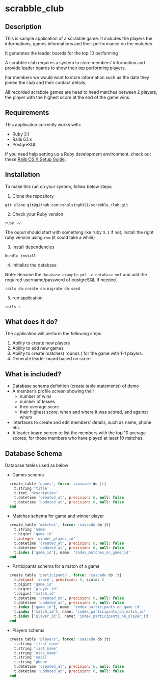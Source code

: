 # scrabble_club

## Description

This is sample application of a scrabble game. It includes the players the informations, games informations and their performance on the matches.

It generates the leader boards for the top 10 performing

A scrabble club requires a system to store members’ information and provide leader boards to show their top performing players.

For members we would want to store information such as the date they joined the club and their contact details.

All recorded scrabble games are head to head matches between 2 players, the player with the highest score at the end of the game wins.


## Requirements

This application currently works with:

* Ruby 3.1
* Rails 6.1.x
* PostgreSQL

If you need help setting up a Ruby development environment, check out these [Rails OS X Setup Guide](https://mattbrictson.com/rails-osx-setup-guide).

## Installation

To make this run on your system, follow below steps:

1.  Clone the repository
```
git clone git@github.com:rahulsingh321/scrabble_club.git
```
2. Check your Ruby version
```
ruby -v
```
The ouput should start with something like ruby `3.1` If not, install the right ruby version using `rvm` (it could take a while)

3. Install dependencies
```
bundle install
```
4. Initialize the database

Note: Rename the `database.example.yml -> database.yml` and add the required username/password of postgreSQL if needed.

```
rails db:create db:migrate db:seed
```
5. run application
```
rails s
```

## What does it do?

The application will perform the following steps:

1. Ability to create new players
2. Ability to add new games
3. Ability to create matches( rounds ) for the game with 1-1 players.
4. Generate leader board based on score

## What is included?

* Database schema definition (create table statements) of demo
* A member’s profile screen showing their
  * number of wins
  * number of losses
  * their average score
  * their highest score, when and where it was scored, and against whom
* Interfaces to create and edit members’ details, such as name, phone etc.
* A leader board screen to list the members with the top 10 average scores, for those members who have played at least 10 matches.

## Database Schema

Database tables used as below

* Games schema

```sql
  create_table 'games', force: :cascade do |t|
    t.string 'title'
    t.text 'description'
    t.datetime 'created_at', precision: 6, null: false
    t.datetime 'updated_at', precision: 6, null: false
  end
```

* Matches schema for game and winner player

```sql
  create_table 'matches', force: :cascade do |t|
    t.string 'name'
    t.bigint 'game_id'
    t.integer 'winner_player_id'
    t.datetime 'created_at', precision: 6, null: false
    t.datetime 'updated_at', precision: 6, null: false
    t.index ['game_id'], name: 'index_matches_on_game_id'
  end
```

* Participants schema for a match of a game

```sql
  create_table 'participants', force: :cascade do |t|
    t.decimal 'score', precision: 5, scale: 2
    t.bigint 'game_id'
    t.bigint 'player_id'
    t.bigint 'match_id'
    t.datetime 'created_at', precision: 6, null: false
    t.datetime 'updated_at', precision: 6, null: false
    t.index ['game_id'], name: 'index_participants_on_game_id'
    t.index ['match_id'], name: 'index_participants_on_match_id'
    t.index ['player_id'], name: 'index_participants_on_player_id'
  end
```

* Players schema

```sql
  create_table 'players', force: :cascade do |t|
    t.string 'first_name'
    t.string 'last_name'
    t.string 'nick_name'
    t.string 'email'
    t.string 'phone'
    t.datetime 'created_at', precision: 6, null: false
    t.datetime 'updated_at', precision: 6, null: false
  end
```